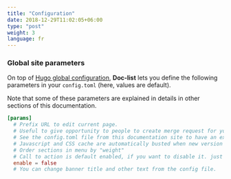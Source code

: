 ```yaml
---
title: "Configuration"
date: 2018-12-29T11:02:05+06:00
type: "post"
weight: 3
language: fr
---
```


### Global site parameters

On top of [Hugo global configuration](https://gohugo.io/overview/configuration/), **Doc-list** lets you define the following parameters in your `config.toml` (here, values are default).

Note that some of these parameters are explained in details in other sections of this documentation.

```toml
[params]
  # Prefix URL to edit current page. 
  # Useful to give opportunity to people to create merge request for your doc.
  # See the config.toml file from this documentation site to have an example.
  # Javascript and CSS cache are automatically busted when new version of site is generated. 
  # Order sections in menu by "weight"
  # Call to action is default enabled, if you want to disable it. just change the 
  enable = false
  # You can change banner title and other text from the config file.
```